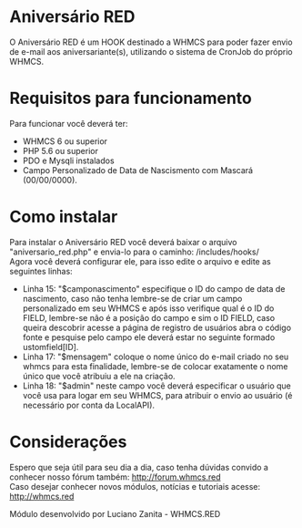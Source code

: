 # Aniversário RED
O Aniversário RED é um HOOK destinado a WHMCS para poder fazer envio de e-mail aos aniversariante(s), utilizando o sistema de CronJob do próprio WHMCS. <br/>

# Requisitos para funcionamento
Para funcionar você deverá ter:<br/> 
- WHMCS 6 ou superior<br/>
- PHP 5.6 ou superior<br/>
- PDO e Mysqli instalados<br/>
- Campo Personalizado de Data de Nascismento com Mascará (00/00/0000).

# Como instalar
Para instalar o Aniversário RED você deverá baixar o arquivo "aniversario_red.php" e envia-lo para o caminho: /includes/hooks/<br/>
Agora você deverá configurar ele, para isso edite o arquivo e edite as seguintes linhas:
- Linha 15: "$camponascimento" especifique o ID do campo de data de nascimento, caso não tenha lembre-se de criar um campo personalizado em seu WHMCS e após isso verifique qual é o ID do FIELD, lembre-se não é a posição do campo e sim o ID FIELD, caso queira descobrir acesse a página de registro de usuários abra o código fonte e pesquise pelo campo ele deverá estar no seguinte formado ustomfield[ID].<br/>
- Linha 17: "$mensagem" coloque o nome único do e-mail criado no seu whmcs para esta finalidade, lembre-se de colocar exatamente o nome único que você atribuiu a ele na criação.<br/>
- Linha 18: "$admin" neste campo você deverá especificar o usuário que você usa para logar em seu WHMCS, para atribuir o envio ao usuário (é necessário por conta da LocalAPI).

# Considerações
Espero que seja útil para seu dia a dia, caso tenha dúvidas convido a conhecer nosso fórum também: http://forum.whmcs.red<br/>
Caso desejar conhecer novos módulos, notícias e tutoriais acesse: http://whmcs.red<br/>

Módulo desenvolvido por Luciano Zanita - WHMCS.RED
